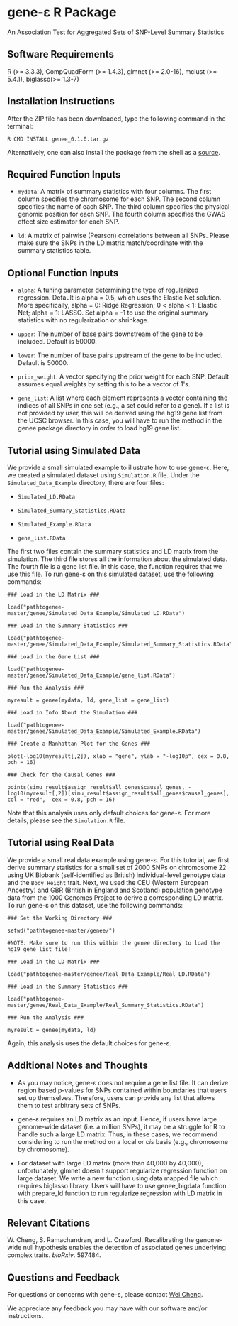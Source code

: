 # gene-ε R Package

An Association Test for Aggregated Sets of SNP-Level Summary Statistics

## Software Requirements

R (>= 3.3.3), CompQuadForm (>= 1.4.3), glmnet (>= 2.0-16), mclust (>= 5.4.1), biglasso(>= 1.3-7)

## Installation Instructions

After the ZIP file has been downloaded, type the following command in the terminal:

    R CMD INSTALL genee_0.1.0.tar.gz

Alternatively, one can also install the package from the shell as a [source](http://cran.r-project.org/doc/manuals/r-release/R-admin.html#Installing-packages).

## Required Function Inputs

* `mydata`: A matrix of summary statistics with four columns. The first column specifies the chromosome for each SNP. The second column specifies the name of each SNP. The third column specifies the physical genomic position for each SNP. The fourth column specifies the GWAS effect size estimator for each SNP.

* `ld`: A matrix of pairwise (Pearson) correlations between all SNPs. Please make sure the SNPs in the LD matrix match/coordinate with the summary statistics table.

## Optional Function Inputs

* `alpha`: A tuning parameter determining the type of regularized regression. Default is alpha = 0.5, which uses the Elastic Net solution. More specifically, alpha = 0: Ridge Regression; 0 < alpha < 1: Elastic Net; alpha = 1: LASSO. Set alpha = -1 to use the original summary statistics with no regularization or shrinkage.

* `upper`: The number of base pairs downstream of the gene to be included. Default is 50000.

* `lower`: The number of base pairs upstream of the gene to be included. Default is 50000.

* `prior_weight`: A vector specifying the prior weight for each SNP. Default assumes equal weights by setting this to be a vector of 1's.

* `gene_list`: A list where each element represents a vector containing the indices of all SNPs in one set (e.g., a set could refer to a gene). If a list is not provided by user, this will be derived using the hg19 gene list from the UCSC browser. In this case, you will have to run the method in the genee package directory in order to load hg19 gene list.

## Tutorial using Simulated Data

We provide a small simulated example to illustrate how to use gene-ε. Here, we created a simulated dataset using `Simulation.R` file. Under the `Simulated_Data_Example` directory, there are four files:

* `Simulated_LD.RData`

* `Simulated_Summary_Statistics.RData`

* `Simulated_Example.RData`

* `gene_list.RData`

The first two files contain the summary statistics and LD matrix from the simulation. The third file stores all the information about the simulated data. The fourth file is a gene list file. In this case, the function requires that we use this file. To run gene-ε on this simulated dataset, use the following commands:

    ### Load in the LD Matrix ###
    
    load("pathtogenee-master/genee/Simulated_Data_Example/Simulated_LD.RData")
    
    ### Load in the Summary Statistics ###
    
    load("pathtogenee-master/genee/Simulated_Data_Example/Simulated_Summary_Statistics.RData")

    ### Load in the Gene List ###

    load("pathtogenee-master/genee/Simulated_Data_Example/gene_list.RData")

    ### Run the Analysis ###

    myresult = genee(mydata, ld, gene_list = gene_list)

    ### Load in Info About the Simulation ###
    
    load("pathtogenee-master/genee/Simulated_Data_Example/Simulated_Example.RData")

    ### Create a Manhattan Plot for the Genes ###

    plot(-log10(myresult[,2]), xlab = "gene", ylab = "-log10p", cex = 0.8, pch = 16)

    ### Check for the Causal Genes ###

    points(simu_result$assign_result$all_genes$causal_genes, -log10(myresult[,2])[simu_result$assign_result$all_genes$causal_genes], col = "red",  cex = 0.8, pch = 16)

Note that this analysis uses only default choices for gene-ε. For more details, please see the `Simulation.R` file.

## Tutorial using Real Data

We provide a small real data example using gene-ε. For this tutorial, we first derive summary statistics for a small set of 2000 SNPs on chromosome 22 using UK Biobank (self-identified as British) individual-level genotype data and the `Body Height` trait. Next, we used the CEU (Western European Ancestry) and GBR (British in England and Scotland) population genotype data from the 1000 Genomes Project to derive a corresponding LD matrix. To run gene-ε on this dataset, use the following commands:

    ### Set the Working Directory ###
    
    setwd("pathtogenee-master/genee/") 
    
    #NOTE: Make sure to run this within the genee directory to load the hg19 gene list file!

    ### Load in the LD Matrix ###

    load("pathtogenee-master/genee/Real_Data_Example/Real_LD.RData")

    ### Load in the Summary Statistics ###
    
    load("pathtogenee-master/genee/Real_Data_Example/Real_Summary_Statistics.RData")
    
    ### Run the Analysis ###

    myresult = genee(mydata, ld)

Again, this analysis uses the default choices for gene-ε.

## Additional Notes and Thoughts

* As you may notice, gene-ε does not require a gene list file. It can derive region based p-values for  SNPs contained within boundaries that users set up themselves. Therefore, users can provide any list that allows them to test arbitrary sets of SNPs.

* gene-ε requires an LD matrix as an input. Hence, if users have large genome-wide dataset (i.e. a million SNPs), it may be a struggle for R to handle such a large LD matrix. Thus, in these cases, we recommend considering to run the method on a local or *cis* basis (e.g., chromosome by chromosome).

* For dataset with large LD matrix (more than 40,000 by 40,000), unfortunately, glmnet doesn't support regularize regression function on large dataset. We write a new function using data mapped file which requires biglasso library. Users will have to use genee_bigdata function with prepare_ld function to run regularize regression with LD matrix in this case. 

## Relevant Citations

W. Cheng, S. Ramachandran, and L. Crawford. Recalibrating the genome-wide null hypothesis enables the detection of associated genes underlying complex traits. _bioRxiv_. 597484.

## Questions and Feedback
For questions or concerns with gene-ε, please contact [Wei Cheng](mailto:wei_cheng1@brown.edu).

We appreciate any feedback you may have with our software and/or instructions.
